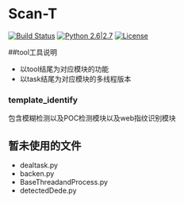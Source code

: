 # Scan-T

[![Build Status](http://nanshihui.github.io/public/status.svg)](http://nanshihui.github.io/2016/01/21/ToolForSpider%E7%AE%80%E4%BB%8B/) [![Python 2.6|2.7](http://nanshihui.github.io/public/python.svg)](https://www.python.org/) [![License](http://nanshihui.github.io/public/license.svg)](http://nanshihui.github.io/2016/01/21/ToolForSpider%E7%AE%80%E4%BB%8B/) 

##tool工具说明
* 以tool结尾为对应模块的功能       
* 以task结尾为对应模块的多线程版本  
                      					
### template_identify

包含模糊检测以及POC检测模块以及web指纹识别模块

## 暂未使用的文件

* dealtask.py 
* backen.py
* BaseThreadandProcess.py
* detectedDede.py

